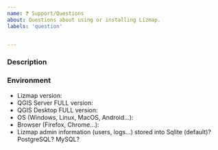 ```yaml
---
name: ❓ Support/Questions
about: Questions about using or installing Lizmap.
labels: 'question'


---
```

### Description
<!-- Before asking your question, please check that the response is not 
in the documentation: https://docs.3liz.com/ -->


### Environment

<!-- please complete the following information -->

 - Lizmap version: 
 - QGIS Server FULL version:
 - QGIS Desktop FULL version:
 - OS (Windows, Linux, MacOS, Android…): 
 - Browser (Firefox, Chrome…):
 - Lizmap admin information (users, logs…) stored into Sqlite (default)? PostgreSQL? MySQL? 
